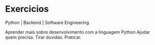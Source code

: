 # Exercicios
Python | Backend | Software Engineering

Aprender mais sobre desenvolvimento com a linguagem Python
Ajudar quem precisa.
Tirar duvidas.
Praticar.

